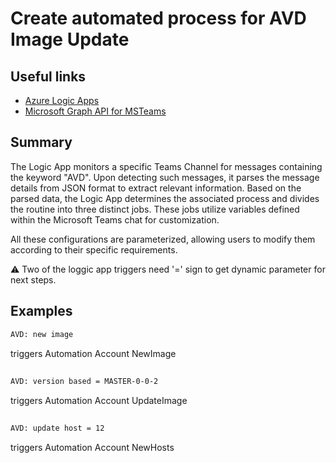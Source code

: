 # Create automated process for AVD Image Update 

## Useful links

- [Azure Logic Apps](https://learn.microsoft.com/en-us/azure/logic-apps/logic-apps-overview)
- [Microsoft Graph API for MSTeams](https://github.com/MS-WORKLAB/avd_automation/blob/main/templates/more/logicapp.jpg)

##  Summary

The Logic App monitors a specific Teams Channel for messages containing the keyword "AVD". Upon detecting such messages, it parses the message details from JSON format to extract relevant information. Based on the parsed data, the Logic App determines the associated process and divides the routine into three distinct jobs. These jobs utilize variables defined within the Microsoft Teams chat for customization.

All these configurations are parameterized, allowing users to modify them according to their specific requirements.

⚠️ Two of the loggic app triggers need '=' sign to get dynamic parameter for next steps.

##  Examples

```bash
AVD: new image  
```
triggers Automation Account NewImage
##
```bash
AVD: version based = MASTER-0-0-2  
```
triggers Automation Account UpdateImage
##
```bash
AVD: update host = 12 
```
triggers Automation Account NewHosts